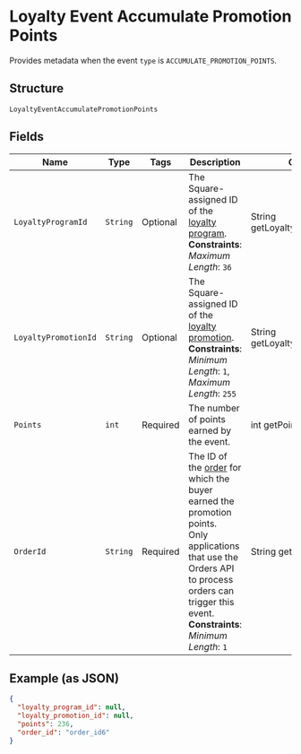 
# Loyalty Event Accumulate Promotion Points

Provides metadata when the event `type` is `ACCUMULATE_PROMOTION_POINTS`.

## Structure

`LoyaltyEventAccumulatePromotionPoints`

## Fields

| Name | Type | Tags | Description | Getter |
|  --- | --- | --- | --- | --- |
| `LoyaltyProgramId` | `String` | Optional | The Square-assigned ID of the [loyalty program](../../doc/models/loyalty-program.md).<br>**Constraints**: *Maximum Length*: `36` | String getLoyaltyProgramId() |
| `LoyaltyPromotionId` | `String` | Optional | The Square-assigned ID of the [loyalty promotion](../../doc/models/loyalty-promotion.md).<br>**Constraints**: *Minimum Length*: `1`, *Maximum Length*: `255` | String getLoyaltyPromotionId() |
| `Points` | `int` | Required | The number of points earned by the event. | int getPoints() |
| `OrderId` | `String` | Required | The ID of the [order](../../doc/models/order.md) for which the buyer earned the promotion points.<br>Only applications that use the Orders API to process orders can trigger this event.<br>**Constraints**: *Minimum Length*: `1` | String getOrderId() |

## Example (as JSON)

```json
{
  "loyalty_program_id": null,
  "loyalty_promotion_id": null,
  "points": 236,
  "order_id": "order_id6"
}
```

